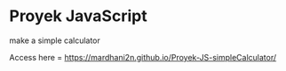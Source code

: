 # Proyek JavaScript

make a simple calculator

Access here = https://mardhani2n.github.io/Proyek-JS-simpleCalculator/

